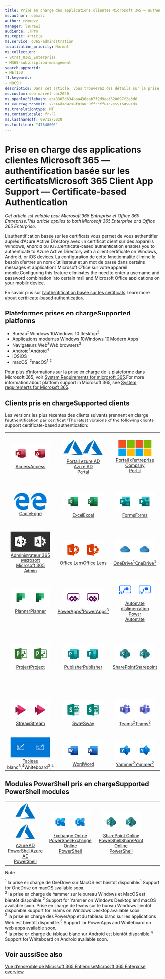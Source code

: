 ```yaml
---
title: Prise en charge des applications clientes Microsoft 365 — authentification basée sur les certificats
ms.author: robmazz
author: robmazz
manager: laurawi
audience: ITPro
ms.topic: article
ms.service: o365-administration
localization_priority: Normal
ms.collection:
- Strat_O365_Enterprise
- M365-subscription-management
search.appverid:
- MET150
f1.keywords:
- NOCSH
description: Dans cet article, vous trouverez des détails sur la prise en charge de l’application cliente Microsoft 365 pour l’authentification basée sur les certificats..
ms.custom: seo-marvel-apr2020
ms.openlocfilehash: ac48305d634baa436eab7f2d9eeb520897f2a3d8
ms.sourcegitcommit: 27daadad9ca0f02a833ff3cff8a574551b9581da
ms.translationtype: MT
ms.contentlocale: fr-FR
ms.lasthandoff: 09/12/2020
ms.locfileid: "47548009"
---
```

# <a name="microsoft-365-client-app-support--certificate-based-authentication"></a><span data-ttu-id="5aba0-103">Prise en charge des applications clientes Microsoft 365 — authentification basée sur les certificats</span><span class="sxs-lookup"><span data-stu-id="5aba0-103">Microsoft 365 Client App Support — Certificate-based Authentication</span></span>

<span data-ttu-id="5aba0-104">*Cet article est valable pour Microsoft 365 Entreprise et Office 365 Entreprise.*</span><span class="sxs-lookup"><span data-stu-id="5aba0-104">*This article applies to both Microsoft 365 Enterprise and Office 365 Enterprise.*</span></span>

<span data-ttu-id="5aba0-105">L’authentification basée sur les certificats vous permet de vous authentifier auprès d’Azure Active Directory avec un certificat client sur des appareils Windows, Android ou iOS.</span><span class="sxs-lookup"><span data-stu-id="5aba0-105">Certificate-based authentication enables you to authenticate to Azure Active Directory with a client certificate on Windows, Android, or iOS devices.</span></span> <span data-ttu-id="5aba0-106">La configuration de cette fonctionnalité élimine le besoin d’entrer un nom d’utilisateur et un mot de passe dans certains messages et applications Microsoft Office sur votre appareil mobile.</span><span class="sxs-lookup"><span data-stu-id="5aba0-106">Configuring this feature eliminates the need to enter a username and password combination into certain mail and Microsoft Office applications on your mobile device.</span></span>

<span data-ttu-id="5aba0-107">En savoir plus sur [l’authentification basée sur les certificats](https://docs.microsoft.com/azure/active-directory/authentication/active-directory-certificate-based-authentication-get-started).</span><span class="sxs-lookup"><span data-stu-id="5aba0-107">Learn more about [certificate-based authentication](https://docs.microsoft.com/azure/active-directory/authentication/active-directory-certificate-based-authentication-get-started).</span></span>

## <a name="supported-platforms"></a><span data-ttu-id="5aba0-108">Plateformes prises en charge</span><span class="sxs-lookup"><span data-stu-id="5aba0-108">Supported platforms</span></span>

 - <span data-ttu-id="5aba0-109">Bureau<sup>2</sup> Windows 10</span><span class="sxs-lookup"><span data-stu-id="5aba0-109">Windows 10 Desktop<sup>2</sup></span></span>
 - <span data-ttu-id="5aba0-110">Applications modernes Windows 10</span><span class="sxs-lookup"><span data-stu-id="5aba0-110">Windows 10 Modern Apps</span></span>
 - <span data-ttu-id="5aba0-111">Navigateurs Web<sup>3</sup></span><span class="sxs-lookup"><span data-stu-id="5aba0-111">Web browsers<sup>3</sup></span></span>
 - <span data-ttu-id="5aba0-112">Android<sup>4</sup></span><span class="sxs-lookup"><span data-stu-id="5aba0-112">Android<sup>4</sup></span></span>
 - <span data-ttu-id="5aba0-113">iOS</span><span class="sxs-lookup"><span data-stu-id="5aba0-113">iOS</span></span>
 - <span data-ttu-id="5aba0-114">macOS<sup>1</sup> <sup>2</sup></span><span class="sxs-lookup"><span data-stu-id="5aba0-114">macOS<sup>1</sup> <sup>2</sup></span></span>

<span data-ttu-id="5aba0-115">Pour plus d’informations sur la prise en charge de la plateforme dans Microsoft 365, voir [System Requirements for microsoft 365](https://products.office.com/office-system-requirements).</span><span class="sxs-lookup"><span data-stu-id="5aba0-115">For more information about platform support in Microsoft 365, see [System requirements for Microsoft 365](https://products.office.com/office-system-requirements).</span></span>

## <a name="supported-clients"></a><span data-ttu-id="5aba0-116">Clients pris en charge</span><span class="sxs-lookup"><span data-stu-id="5aba0-116">Supported clients</span></span>

<span data-ttu-id="5aba0-117">Les versions les plus récentes des clients suivants prennent en charge l’authentification par certificat :</span><span class="sxs-lookup"><span data-stu-id="5aba0-117">The latest versions of the following clients support certificate-based authentication:</span></span>

| | | | | | |
|:---:|:---:|:---:|:---:|:---:|:---:|
| <span data-ttu-id="5aba0-118">![Icône Access](../media/o365-access-64x64.png)</span><span class="sxs-lookup"><span data-stu-id="5aba0-118">![Access icon](../media/o365-access-64x64.png)</span></span> <br> [<span data-ttu-id="5aba0-119">Access</span><span class="sxs-lookup"><span data-stu-id="5aba0-119">Access</span></span>](https://products.office.com/access) | <span data-ttu-id="5aba0-120">![Icône Azure](../media/o365-azure-64x64.png)</span><span class="sxs-lookup"><span data-stu-id="5aba0-120">![Azure icon](../media/o365-azure-64x64.png)</span></span> <br> [<span data-ttu-id="5aba0-121">Portail Azure AD <br></span><span class="sxs-lookup"><span data-stu-id="5aba0-121">Azure AD <br> Portal </span></span>](https://azure.microsoft.com/features/azure-portal/) | <span data-ttu-id="5aba0-122">![Icône portail d’entreprise](../media/o365-microsoft-64x64.png)</span><span class="sxs-lookup"><span data-stu-id="5aba0-122">![Company portal icon](../media/o365-microsoft-64x64.png)</span></span> <br> [<span data-ttu-id="5aba0-123">Portail d’entreprise <br></span><span class="sxs-lookup"><span data-stu-id="5aba0-123">Company <br> Portal </span></span>](https://docs.microsoft.com/intune-user-help/sign-in-to-the-company-portal) | <span data-ttu-id="5aba0-124">![Icône Delve](../media/o365-delve-64x64.png)</span><span class="sxs-lookup"><span data-stu-id="5aba0-124">![Delve icon](../media/o365-delve-64x64.png)</span></span> <br> [<span data-ttu-id="5aba0-125">Delve</span><span class="sxs-lookup"><span data-stu-id="5aba0-125">Delve</span></span>](https://products.office.com/business/intelligent-search) | <span data-ttu-id="5aba0-126">![Icône Dynamics 365](../media/o365-dynamics365-64x64.png)</span><span class="sxs-lookup"><span data-stu-id="5aba0-126">![Dynamics 365 icon](../media/o365-dynamics365-64x64.png)</span></span> <br> [<span data-ttu-id="5aba0-127">Dynamics 365</span><span class="sxs-lookup"><span data-stu-id="5aba0-127">Dynamics 365</span></span>](https://dynamics.microsoft.com) 
| <span data-ttu-id="5aba0-128">![Icône de serveur Edge](../media/o365-edge-64x64.png)</span><span class="sxs-lookup"><span data-stu-id="5aba0-128">![Edge icon](../media/o365-edge-64x64.png)</span></span> <br> [<span data-ttu-id="5aba0-129">Cadre</span><span class="sxs-lookup"><span data-stu-id="5aba0-129">Edge</span></span>](https://www.microsoft.com/windows/microsoft-edge) | <span data-ttu-id="5aba0-130">![Icône Excel](../media/o365-excel-64x64.png)</span><span class="sxs-lookup"><span data-stu-id="5aba0-130">![Excel icon](../media/o365-excel-64x64.png)</span></span> <br> [<span data-ttu-id="5aba0-131">Excel</span><span class="sxs-lookup"><span data-stu-id="5aba0-131">Excel</span></span>](https://products.office.com/excel) | <span data-ttu-id="5aba0-132">![Icône Forms](../media/o365-forms-64x64.png)</span><span class="sxs-lookup"><span data-stu-id="5aba0-132">![Forms icon](../media/o365-forms-64x64.png)</span></span> <br> [<span data-ttu-id="5aba0-133">Forms</span><span class="sxs-lookup"><span data-stu-id="5aba0-133">Forms</span></span>](https://flow.microsoft.com/connectors/shared_microsoftforms/microsoft-forms/) | <span data-ttu-id="5aba0-134">![Icône Kaizala](../media/o365-kaizala-64x64.png)</span><span class="sxs-lookup"><span data-stu-id="5aba0-134">![Kaizala icon](../media/o365-kaizala-64x64.png)</span></span> <br> [<span data-ttu-id="5aba0-135">Kaizala</span><span class="sxs-lookup"><span data-stu-id="5aba0-135">Kaizala</span></span>](https://products.office.com/en/business/microsoft-kaizala) | <span data-ttu-id="5aba0-136">![Icône Office.com](../media/o365-office-64x64.png)</span><span class="sxs-lookup"><span data-stu-id="5aba0-136">![Office.com icon](../media/o365-office-64x64.png)</span></span> <br> [<span data-ttu-id="5aba0-137">Office.com</span><span class="sxs-lookup"><span data-stu-id="5aba0-137">Office.com</span></span>](https://www.office.com/) 
| <span data-ttu-id="5aba0-138">![Icône d’administrateur Office 365](../media/o365-o365admin-64x64.png)</span><span class="sxs-lookup"><span data-stu-id="5aba0-138">![Office 365 Admin icon](../media/o365-o365admin-64x64.png)</span></span> <br> [<span data-ttu-id="5aba0-139">Administrateur 365 Microsoft <br></span><span class="sxs-lookup"><span data-stu-id="5aba0-139">Microsoft 365 <br> Admin</span></span>](https://products.office.com/business/manage-office-365-admin-app) | <span data-ttu-id="5aba0-140">![Icône de l’objectif](../media/o365-lens-64x64.png)</span><span class="sxs-lookup"><span data-stu-id="5aba0-140">![Lens icon](../media/o365-lens-64x64.png)</span></span> <br> [<span data-ttu-id="5aba0-141">Office Lens</span><span class="sxs-lookup"><span data-stu-id="5aba0-141">Office Lens</span></span>](https://www.microsoft.com/p/office-lens/9wzdncrfj3t8?activetab=pivot%3Aoverviewtab) | <span data-ttu-id="5aba0-142">![Icône OneDrive entreprise](../media/o365-OneDrive-64x64.png)</span><span class="sxs-lookup"><span data-stu-id="5aba0-142">![OneDrive for Business icon](../media/o365-OneDrive-64x64.png)</span></span> <br> [<span data-ttu-id="5aba0-143">OneDrive<sup>1</sup></span><span class="sxs-lookup"><span data-stu-id="5aba0-143">OneDrive<sup>1</sup></span></span>](https://products.office.com/onedrive-for-business/online-cloud-storage) |  <span data-ttu-id="5aba0-144">![Icône OneNote](../media/o365-OneNote-64x64.png)</span><span class="sxs-lookup"><span data-stu-id="5aba0-144">![OneNote icon](../media/o365-OneNote-64x64.png)</span></span> <br> [<span data-ttu-id="5aba0-145">OneNote</span><span class="sxs-lookup"><span data-stu-id="5aba0-145">OneNote</span></span>](https://products.office.com/onenote) | <span data-ttu-id="5aba0-146">![Icône Outlook](../media/o365-outlook-64x64.png)</span><span class="sxs-lookup"><span data-stu-id="5aba0-146">![Outlook icon](../media/o365-outlook-64x64.png)</span></span> <br> [<span data-ttu-id="5aba0-147">Outlook</span><span class="sxs-lookup"><span data-stu-id="5aba0-147">Outlook</span></span>](https://products.office.com/outlook) 
| <span data-ttu-id="5aba0-148">![Icône planificateur](../media/o365-planner-64x64.png)</span><span class="sxs-lookup"><span data-stu-id="5aba0-148">![Planner icon](../media/o365-planner-64x64.png)</span></span> <br> [<span data-ttu-id="5aba0-149">Planner</span><span class="sxs-lookup"><span data-stu-id="5aba0-149">Planner</span></span>](https://products.office.com/business/task-management-software) | <span data-ttu-id="5aba0-150">![Icône PowerApp](../media/o365-powerapps-64x64.png)</span><span class="sxs-lookup"><span data-stu-id="5aba0-150">![PowerApps icon](../media/o365-powerapps-64x64.png)</span></span> <br> [<span data-ttu-id="5aba0-151">PowerApps<sup>3</sup></span><span class="sxs-lookup"><span data-stu-id="5aba0-151">PowerApps<sup>3</sup></span></span>](https://powerapps.microsoft.com) | <span data-ttu-id="5aba0-152">![Icône de mise en marche automatique](../media/o365-flow-64x64.png)</span><span class="sxs-lookup"><span data-stu-id="5aba0-152">![Power Automate icon](../media/o365-flow-64x64.png)</span></span> <br> [<span data-ttu-id="5aba0-153">Automate d’alimentation <br></span><span class="sxs-lookup"><span data-stu-id="5aba0-153">Power <br> Automate</span></span>](https://flow.microsoft.com) | <span data-ttu-id="5aba0-154">![Icône PowerBI](../media/o365-powerbi-64x64.png)</span><span class="sxs-lookup"><span data-stu-id="5aba0-154">![PowerBI icon](../media/o365-powerbi-64x64.png)</span></span> <br> [<span data-ttu-id="5aba0-155">Power BI</span><span class="sxs-lookup"><span data-stu-id="5aba0-155">Power BI</span></span>](https://powerbi.microsoft.com)| <span data-ttu-id="5aba0-156">![Icône PowerPoint](../media/o365-powerpoint-64x64.png)</span><span class="sxs-lookup"><span data-stu-id="5aba0-156">![PowerPoint icon](../media/o365-powerpoint-64x64.png)</span></span> <br> [<span data-ttu-id="5aba0-157">PowerPoint</span><span class="sxs-lookup"><span data-stu-id="5aba0-157">PowerPoint</span></span>](https://products.office.com/powerpoint) 
| <span data-ttu-id="5aba0-158">![Icône Project](../media/o365-project-64x64.png)</span><span class="sxs-lookup"><span data-stu-id="5aba0-158">![Project icon](../media/o365-project-64x64.png)</span></span> <br> [<span data-ttu-id="5aba0-159">Project</span><span class="sxs-lookup"><span data-stu-id="5aba0-159">Project</span></span>](https://products.office.com/project) | <span data-ttu-id="5aba0-160">![Icône Publisher](../media/o365-publisher-64x64.png)</span><span class="sxs-lookup"><span data-stu-id="5aba0-160">![Publisher icon](../media/o365-publisher-64x64.png)</span></span> <br> [<span data-ttu-id="5aba0-161">Publisher</span><span class="sxs-lookup"><span data-stu-id="5aba0-161">Publisher</span></span>](https://products.office.com/publisher) | <span data-ttu-id="5aba0-162">![Icône de SharePoint](../media/o365-sharepoint-64x64.png)</span><span class="sxs-lookup"><span data-stu-id="5aba0-162">![SharePoint icon](../media/o365-sharepoint-64x64.png)</span></span> <br> [<span data-ttu-id="5aba0-163">SharePoint</span><span class="sxs-lookup"><span data-stu-id="5aba0-163">Sharepoint</span></span>](https://products.office.com/sharepoint) | <span data-ttu-id="5aba0-164">![Icône Skype Entreprise](../media/o365-skypeforbusiness-64x64.png)</span><span class="sxs-lookup"><span data-stu-id="5aba0-164">![Skype for Business icon](../media/o365-skypeforbusiness-64x64.png)</span></span> <br> [<span data-ttu-id="5aba0-165">Skype <br> entreprise</span><span class="sxs-lookup"><span data-stu-id="5aba0-165">Skype for <br> Business</span></span>](https://www.skype.com/business/) | <span data-ttu-id="5aba0-166">![Icône de pense-bête](../media/o365-stickynotes-64x64.png)</span><span class="sxs-lookup"><span data-stu-id="5aba0-166">![Sticky Notes icon](../media/o365-stickynotes-64x64.png)</span></span> <br> [<span data-ttu-id="5aba0-167">Notes du pense-bête</span><span class="sxs-lookup"><span data-stu-id="5aba0-167">Sticky Notes</span></span>](https://www.microsoft.com/p/microsoft-sticky-notes/9nblggh4qghw) 
| <span data-ttu-id="5aba0-168">![Icône Stream](../media/o365-stream-64x64.png)</span><span class="sxs-lookup"><span data-stu-id="5aba0-168">![Stream icon](../media/o365-stream-64x64.png)</span></span> <br> [<span data-ttu-id="5aba0-169">Stream</span><span class="sxs-lookup"><span data-stu-id="5aba0-169">Stream</span></span>](https://stream.microsoft.com) | <span data-ttu-id="5aba0-170">![Icône Sway](../media/o365-sway-64x64.png)</span><span class="sxs-lookup"><span data-stu-id="5aba0-170">![Sway icon](../media/o365-sway-64x64.png)</span></span> <br> [<span data-ttu-id="5aba0-171">Sway</span><span class="sxs-lookup"><span data-stu-id="5aba0-171">Sway</span></span>](https://sway.com) | <span data-ttu-id="5aba0-172">![Icône Teams](../media/o365-teams-64x64.png)</span><span class="sxs-lookup"><span data-stu-id="5aba0-172">![Teams icon](../media/o365-teams-64x64.png)</span></span> <br> [<span data-ttu-id="5aba0-173">Teams<sup>2</sup></span><span class="sxs-lookup"><span data-stu-id="5aba0-173">Teams<sup>2</sup></span></span>](https://products.office.com/microsoft-teams/group-chat-software) | <span data-ttu-id="5aba0-174">![Icône action](../media/o365-todo-64x64.png)</span><span class="sxs-lookup"><span data-stu-id="5aba0-174">![To Do icon](../media/o365-todo-64x64.png)</span></span> <br> [<span data-ttu-id="5aba0-175">Action</span><span class="sxs-lookup"><span data-stu-id="5aba0-175">To Do</span></span>](https://todo.microsoft.com) | <span data-ttu-id="5aba0-176">![Icône Visio](../media/o365-visio-64x64.png)</span><span class="sxs-lookup"><span data-stu-id="5aba0-176">![Visio icon](../media/o365-visio-64x64.png)</span></span> <br> [<span data-ttu-id="5aba0-177">Visio</span><span class="sxs-lookup"><span data-stu-id="5aba0-177">Visio</span></span>](https://products.office.com/visio/flowchart-software) 
| <span data-ttu-id="5aba0-178">![Icône de tableau blanc](../media/o365-whiteboard-64x64.png)</span><span class="sxs-lookup"><span data-stu-id="5aba0-178">![Whiteboard icon](../media/o365-whiteboard-64x64.png)</span></span> <br> [<span data-ttu-id="5aba0-179">Tableau blanc<sup>3</sup>,<sup>4</sup></span><span class="sxs-lookup"><span data-stu-id="5aba0-179">Whiteboard<sup>3</sup>,<sup>4</sup></span></span>](https://whiteboard.microsoft.com/) | <span data-ttu-id="5aba0-180">![Icône Word](../media/o365-word-64x64.png)</span><span class="sxs-lookup"><span data-stu-id="5aba0-180">![Word icon](../media/o365-word-64x64.png)</span></span> <br> [<span data-ttu-id="5aba0-181">Word</span><span class="sxs-lookup"><span data-stu-id="5aba0-181">Word</span></span>](https://products.office.com/word) | <span data-ttu-id="5aba0-182">![Icône Yammer](../media/o365-yammer-64x64.png)</span><span class="sxs-lookup"><span data-stu-id="5aba0-182">![Yammer icon](../media/o365-yammer-64x64.png)</span></span> <br> [<span data-ttu-id="5aba0-183">Yammer<sup>2</sup></span><span class="sxs-lookup"><span data-stu-id="5aba0-183">Yammer<sup>2</sup></span></span>](https://products.office.com/yammer/yammer-overview) |

## <a name="supported-powershell-modules"></a><span data-ttu-id="5aba0-184">Modules PowerShell pris en charge</span><span class="sxs-lookup"><span data-stu-id="5aba0-184">Supported PowerShell modules</span></span>

| | | | | | |
|:---:|:---:|:---:|:---:|:---:|:---:|
| <span data-ttu-id="5aba0-185">![Icône Azure](../media/o365-azure-64x64.png)</span><span class="sxs-lookup"><span data-stu-id="5aba0-185">![Azure icon](../media/o365-azure-64x64.png)</span></span> <br> [<span data-ttu-id="5aba0-186">Azure AD <br> PowerShell</span><span class="sxs-lookup"><span data-stu-id="5aba0-186">Azure AD <br> PowerShell</span></span>](https://docs.microsoft.com/powershell/azure/active-directory/overview?view=azureadps-2.0) | <span data-ttu-id="5aba0-187">![Icône Exchange](../media/o365-exchange-64x64.png)</span><span class="sxs-lookup"><span data-stu-id="5aba0-187">![Exchange icon](../media/o365-exchange-64x64.png)</span></span> <br> [<span data-ttu-id="5aba0-188">Exchange Online <br> PowerShell</span><span class="sxs-lookup"><span data-stu-id="5aba0-188">Exchange Online <br> PowerShell</span></span>](https://docs.microsoft.com/powershell/exchange/exchange-online-powershell) | <span data-ttu-id="5aba0-189">![Icône de SharePoint](../media/o365-sharepoint-64x64.png)</span><span class="sxs-lookup"><span data-stu-id="5aba0-189">![SharePoint icon](../media/o365-sharepoint-64x64.png)</span></span> <br> [<span data-ttu-id="5aba0-190">SharePoint Online <br> PowerShell</span><span class="sxs-lookup"><span data-stu-id="5aba0-190">SharePoint Online <br> PowerShell</span></span>](https://docs.microsoft.com/powershell/sharepoint/sharepoint-online/connect-sharepoint-online)

> [!NOTE]
> <span data-ttu-id="5aba0-191"><sup>1</sup> la prise en charge de OneDrive sur MacOS est bientôt disponible.</span><span class="sxs-lookup"><span data-stu-id="5aba0-191"><sup>1</sup> Support for OneDrive on macOS available soon.</span></span> <br>
> <span data-ttu-id="5aba0-192"><sup>2</sup> la prise en charge de Yammer sur le bureau Windows et MacOS est bientôt disponible.</span><span class="sxs-lookup"><span data-stu-id="5aba0-192"><sup>2</sup> Support for Yammer on Windows Desktop and macOS available soon.</span></span> <span data-ttu-id="5aba0-193">Prise en charge de teams sur le bureau Windows bientôt disponible.</span><span class="sxs-lookup"><span data-stu-id="5aba0-193">Support for Teams on Windows Desktop available soon.</span></span><br>
> <span data-ttu-id="5aba0-194"><sup>3</sup> la prise en charge des PowerApp et du tableau blanc sur les applications Web est bientôt disponible.</span><span class="sxs-lookup"><span data-stu-id="5aba0-194"><sup>3</sup> Support for PowerApps and Whiteboard on web apps available soon.</span></span> <br>
> <span data-ttu-id="5aba0-195"><sup>4</sup> la prise en charge du tableau blanc sur Android est bientôt disponible.</span><span class="sxs-lookup"><span data-stu-id="5aba0-195"><sup>4</sup> Support for Whiteboard on Android available soon.</span></span>

## <a name="see-also"></a><span data-ttu-id="5aba0-196">Voir aussi</span><span class="sxs-lookup"><span data-stu-id="5aba0-196">See also</span></span>

[<span data-ttu-id="5aba0-197">Vue d’ensemble de Microsoft 365 Entreprise</span><span class="sxs-lookup"><span data-stu-id="5aba0-197">Microsoft 365 Enterprise overview</span></span>](microsoft-365-overview.md)

